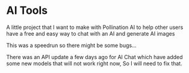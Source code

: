 # AI Tools

A little project that I want to make with Pollination AI to help other users have a free and easy way to chat with an AI and generate AI images

This was a speedrun so there might be some bugs...


There was an API update a few days ago for AI Chat which have added some new models that will not work right now, So I will need to fix that.